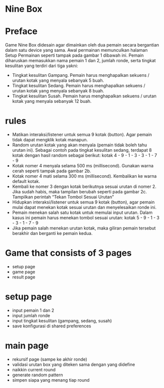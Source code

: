 # Nine Box

# Preface
Game Nine Box didesain agar dimainkan oleh dua pemain secara bergantian dalam
satu device yang sama. Awal permainan memunculkan halaman Setup Permainan seperti
tampak pada gambar 1 dibawah ini. Pemain diharuskan memasukkan nama pemain 1 dan 2,
jumlah ronde, serta tingkat kesulitan yang terdiri dari tiga yakni:
* Tingkat kesulitan Gampang. Pemain harus menghapalkan sekuens / urutan kotak yang
menyala sebanyak 5 buah.
* Tingkat kesulitan Sedang. Pemain harus menghapalkan sekuens / urutan kotak yang
menyala sebanyak 8 buah.
* Tingkat kesulitan Susah. Pemain harus menghapalkan sekuens / urutan kotak yang
menyala sebanyak 12 buah.

# rules
* Matikan interaksi/listener untuk semua 9 kotak (button). Agar pemain tidak dapat
mengklik kotak manapun.
* Random urutan kotak yang akan menyala (pemain tidak boleh tahu urutan ini). Sebagai
contoh pada tingkat kesulitan sedang, terdapat 8 kotak dengan hasil random sebagai
berikut: kotak 4 - 9 - 1 - 3 - 3 - 1 - 7 - 9
* Kotak nomer 4 menyala selama 500 ms (millisecond). Gunakan warna cerah seperti
tampak pada gambar 2b.
* Kotak nomer 4 mati selama 300 ms (millisecond). Kembalikan ke warna default kotak.
* Kembali ke nomer 3 dengan kotak berikutnya sesuai urutan di nomer 2. Jika sudah habis,
maka tampilan berubah seperti pada gambar 2c. Tampilkan perintah “Tekan Tombol
Sesuai Urutan”
* Hidupkan interaksi/listener untuk semua 9 kotak (button), agar pemain mulai dapat
menekan kotak sesuai urutan dan menyelesaikan ronde ini.
* Pemain menekan salah satu kotak untuk memulai input urutan. Dalam kasus ini pemain
harus menekan tombol sesuai urutan: kotak 5 - 9 - 1 - 3 - 3 - 1 - 7 - 9
* Jika pemain salah menekan urutan kotak, maka giliran pemain tersebut berakhir dan
berganti ke pemain kedua.   

# Game that consists of 3 pages
* setup page
* game page
* result page

# setup page
* input pemain 1 dan 2
* input jumlah ronde
* input tingkat kesulitan (gampang, sedang, susah)
* save konfigurasi di shared preferences

# main page
* rekursif page (sampe ke akhir ronde)
* validasi urutan box yang diteken sama dengan yang didefine
* naikkin current round
* generate random pattern
* simpen siapa yang menang tiap round
